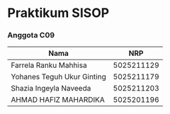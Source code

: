 # Praktikum SISOP
### Anggota C09
| Nama                         | NRP        |
| ---------------------------- | -----------|
| Farrela Ranku Mahhisa        | 5025211129 |
| Yohanes Teguh Ukur Ginting   | 5025211179 |
| Shazia Ingeyla Naveeda       | 5025211203 |
| AHMAD HAFIZ MAHARDIKA        | 5025201196 |
